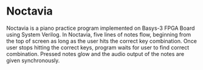 # Noctavia

Noctavia is a piano practice program implemented on Basys-3 FPGA Board using System Verilog. 
In Noctavia, five lines of notes flow, beginning from the top of screen as long as the user hits
the correct key combination. Once user stops hitting the correct keys, program waits for user to 
find correct combination. Pressed notes glow and the audio output of the notes are given synchronously.  

